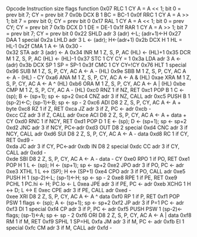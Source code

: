 Opcode	Instruction	size	flags	function
0x07	RLC	1	CY	A = A << 1; bit 0 = prev bit 7; CY = prev bit 7
0x0b	DCX B	1		BC = BC-1
0x0f	RRC	1	CY	A = A >> 1; bit 7 = prev bit 0; CY = prev bit 0
0x17	RAL	1	CY	A = A << 1; bit 0 = prev CY; CY = prev bit 7
0x1b	DCX D	1		DE = DE-1
0x1f	RAR	1	CY	A = A >> 1; bit 7 = prev bit 7; CY = prev bit 0	
0x22	SHLD adr	3		(adr) <-L; (adr+1)<-H
0x27	DAA	1		special
0x2a	LHLD adr	3		L <- (adr); H<-(adr+1)
0x2b	DCX H	1		HL = HL-1
0x2f	CMA	1		A <- !A
0x30	-			
0x32	STA adr	3		(adr) <- A
0x34	INR M	1	Z, S, P, AC	(HL) <- (HL)+1
0x35	DCR M	1	Z, S, P, AC	(HL) <- (HL)-1
0x37	STC	1	CY	CY = 1
0x3a	LDA adr	3		A <- (adr)
0x3b	DCX SP	1		SP = SP-1
0x3f	CMC	1	CY	CY=!CY
0x76	HLT	1		special
0x96	SUB M	1	Z, S, P, CY, AC	A <- A - (HL)
0x9e	SBB M	1	Z, S, P, CY, AC	A <- A - (HL) - CY
0xa6	ANA M	1	Z, S, P, CY, AC	A <- A & (HL)
0xae	XRA M	1	Z, S, P, CY, AC	A <- A ^ (HL)
0xb6	ORA M	1	Z, S, P, CY, AC	A <- A | (HL)
0xbe	CMP M	1	Z, S, P, CY, AC	A - (HL)
0xc0	RNZ	1		if NZ, RET
0xc1	POP B	1		C <- (sp); B <- (sp+1); sp <- sp+2
0xc4	CNZ adr	3		if NZ, CALL adr
0xc5	PUSH B	1		(sp-2)<-C; (sp-1)<-B; sp <- sp - 2
0xc6	ADI D8	2	Z, S, P, CY, AC	A <- A + byte
0xc8	RZ	1		if Z, RET
0xca	JZ adr	3		if Z, PC <- adr
0xcb	-			
0xcc	CZ adr	3		if Z, CALL adr
0xce	ACI D8	2	Z, S, P, CY, AC	A <- A + data + CY
0xd0	RNC	1		if NCY, RET
0xd1	POP D	1		E <- (sp); D <- (sp+1); sp <- sp+2
0xd2	JNC adr	3		if NCY, PC<-adr
0xd3	OUT D8	2		special
0xd4	CNC adr	3		if NCY, CALL adr
0xd6	SUI D8	2	Z, S, P, CY, AC	A <- A - data
0xd8	RC	1		if CY, RET
0xd9	-			
0xda	JC adr	3		if CY, PC<-adr
0xdb	IN D8	2		special
0xdc	CC adr	3		if CY, CALL adr
0xdd	-			
0xde	SBI D8	2	Z, S, P, CY, AC	A <- A - data - CY
0xe0	RPO	1		if PO, RET
0xe1	POP H	1		L <- (sp); H <- (sp+1); sp <- sp+2
0xe2	JPO adr	3		if PO, PC <- adr
0xe3	XTHL	1		L <-> (SP); H <-> (SP+1)
0xe4	CPO adr	3		if PO, CALL adr
0xe5	PUSH H	1		(sp-2)<-L; (sp-1)<-H; sp <- sp - 2
0xe8	RPE	1		if PE, RET
0xe9	PCHL	1		PC.hi <- H; PC.lo <- L
0xea	JPE adr	3		if PE, PC <- adr
0xeb	XCHG	1		H <-> D; L <-> E
0xec	CPE adr	3		if PE, CALL adr
0xed	-			
0xee	XRI D8	2	Z, S, P, CY, AC	A <- A ^ data
0xf0	RP	1		if P, RET
0xf1	POP PSW	1		flags <- (sp); A <- (sp+1); sp <- sp+2
0xf2	JP adr	3		if P=1 PC <- adr
0xf3	DI	1		special
0xf4	CP adr	3		if P, PC <- adr
0xf5	PUSH PSW	1		(sp-2)<-flags; (sp-1)<-A; sp <- sp - 2
0xf6	ORI D8	2	Z, S, P, CY, AC	A <- A | data
0xf8	RM	1		if M, RET
0xf9	SPHL	1		SP=HL
0xfa	JM adr	3		if M, PC <- adr
0xfb	EI	1		special
0xfc	CM adr	3		if M, CALL adr
0xfd	-